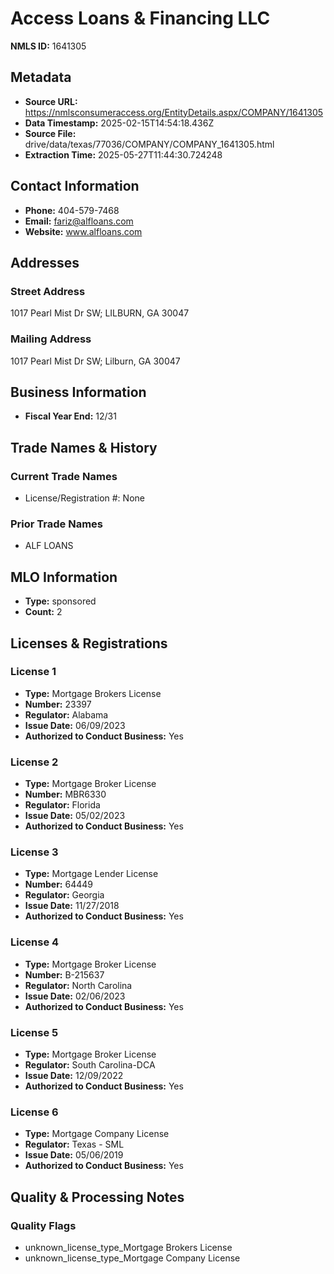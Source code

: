 # Access Loans & Financing LLC

**NMLS ID:** 1641305

## Metadata
- **Source URL:** https://nmlsconsumeraccess.org/EntityDetails.aspx/COMPANY/1641305
- **Data Timestamp:** 2025-02-15T14:54:18.436Z
- **Source File:** drive/data/texas/77036/COMPANY/COMPANY_1641305.html
- **Extraction Time:** 2025-05-27T11:44:30.724248

## Contact Information
- **Phone:** 404-579-7468
- **Email:** fariz@alfloans.com
- **Website:** www.alfloans.com

## Addresses
### Street Address
1017 Pearl Mist Dr SW; LILBURN, GA 30047

### Mailing Address
1017 Pearl Mist Dr SW; Lilburn, GA 30047

## Business Information
- **Fiscal Year End:** 12/31

## Trade Names & History
### Current Trade Names
- License/Registration #: None

### Prior Trade Names
- ALF LOANS

## MLO Information
- **Type:** sponsored
- **Count:** 2

## Licenses & Registrations

### License 1
- **Type:** Mortgage Brokers License
- **Number:** 23397
- **Regulator:** Alabama
- **Issue Date:** 06/09/2023
- **Authorized to Conduct Business:** Yes

### License 2
- **Type:** Mortgage Broker License
- **Number:** MBR6330
- **Regulator:** Florida
- **Issue Date:** 05/02/2023
- **Authorized to Conduct Business:** Yes

### License 3
- **Type:** Mortgage Lender License
- **Number:** 64449
- **Regulator:** Georgia
- **Issue Date:** 11/27/2018
- **Authorized to Conduct Business:** Yes

### License 4
- **Type:** Mortgage Broker License
- **Number:** B-215637
- **Regulator:** North Carolina
- **Issue Date:** 02/06/2023
- **Authorized to Conduct Business:** Yes

### License 5
- **Type:** Mortgage Broker License
- **Regulator:** South Carolina-DCA
- **Issue Date:** 12/09/2022
- **Authorized to Conduct Business:** Yes

### License 6
- **Type:** Mortgage Company License
- **Regulator:** Texas - SML
- **Issue Date:** 05/06/2019
- **Authorized to Conduct Business:** Yes

## Quality & Processing Notes
### Quality Flags
- unknown_license_type_Mortgage Brokers License
- unknown_license_type_Mortgage Company License
